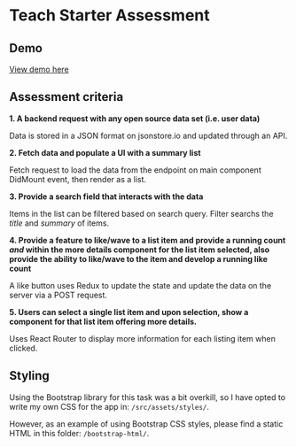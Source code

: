 # Teach Starter Assessment

## Demo
[View demo here](https://so-teachstarter-assessment.surge.sh/)

## Assessment criteria

**1. A backend request with any open source data set (i.e. user data)**

Data is stored in a JSON format on jsonstore.io and updated through an API.

**2. Fetch data and populate a UI with a summary list**

Fetch request to load the data from the endpoint on main component DidMount event, then render as a list.

**3. Provide a search field that interacts with the data** 

Items in the list can be filtered based on search query. Filter searchs the _title_ and _summary_ of items.

**4. Provide a feature to like/wave to a list item and provide a running count _and_ within the more details component for the list item selected, also provide the ability to like/wave to the item and develop a running like count**

A like button uses Redux to update the state and update the data on the server via a POST request.

**5. Users can select a single list item and upon selection, show a component for that list item offering more details.**

Uses React Router to display more information for each listing item when clicked.

## Styling

Using the Bootstrap library for this task was a bit overkill, so I have opted to write my own CSS for the app in: `/src/assets/styles/`.

However, as an example of using Bootstrap CSS styles, please find a static HTML in this folder: `/bootstrap-html/`.
